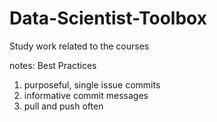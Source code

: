 # Data-Scientist-Toolbox
Study work related to the courses

notes: Best Practices
1. purposeful, single issue commits
2. informative commit messages
3. pull and push often
